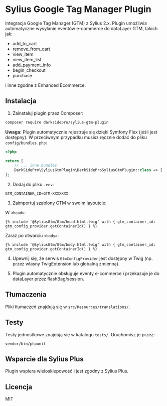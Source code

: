 # Sylius Google Tag Manager Plugin

Integracja Google Tag Manager (GTM) z Sylius 2.x. Plugin umożliwia automatyczne wysyłanie eventów e-commerce do dataLayer GTM, takich jak:
- add_to_cart
- remove_from_cart
- view_item
- view_item_list
- add_payment_info
- begin_checkout
- purchase

i inne zgodne z Enhanced Ecommerce.

## Instalacja

1. Zainstaluj plugin przez Composer:

```bash
composer require darksidepro/sylius-gtm-plugin
```

**Uwaga:** Plugin automatycznie rejestruje się dzięki Symfony Flex (jeśli jest dostępny). W przeciwnym przypadku musisz ręcznie dodać do pliku `config/bundles.php`:

```php
<?php

return [
    // ... inne bundles
    DarkSidePro\SyliusGtmPlugin\DarkSideProSyliusGtmPlugin::class => ['all' => true],
];
```

2. Dodaj do pliku `.env`:

```env
GTM_CONTAINER_ID=GTM-XXXXXXX
```

3. Zaimportuj szablony GTM w swoim layoutcie:

W `<head>`:
```twig
{% include '@SyliusGtm/Gtm/head.html.twig' with { gtm_container_id: gtm_config_provider.getContainerId() } %}
```

Zaraz po otwarciu `<body>`:
```twig
{% include '@SyliusGtm/Gtm/body.html.twig' with { gtm_container_id: gtm_config_provider.getContainerId() } %}
```

4. Upewnij się, że serwis `GtmConfigProvider` jest dostępny w Twig (np. przez własny TwigExtension lub globalną zmienną).

5. Plugin automatycznie obsługuje eventy e-commerce i przekazuje je do dataLayer przez flashBag/session.

## Tłumaczenia
Pliki tłumaczeń znajdują się w `src/Resources/translations/`.

## Testy
Testy jednostkowe znajdują się w katalogu `tests/`. Uruchomisz je przez:

```
vendor/bin/phpunit
```

## Wsparcie dla Sylius Plus
Plugin wspiera wielosklepowość i jest zgodny z Sylius Plus.

## Licencja
MIT
